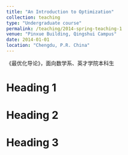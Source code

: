```yaml
---
title: "An Introduction to Optimization"
collection: teaching
type: "Undergraduate course"
permalink: /teaching/2014-spring-teaching-1
venue: "Pinxue Building, Qingshui Campus"
date: 2014-01-01
location: "Chengdu, P.R. China"
---
```


《最优化导论》，面向数学系、英才学院本科生

Heading 1
======

Heading 2
======

Heading 3
======
